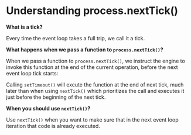 # Understanding process.nextTick()

**What is a tick?**

Every time the event loop takes a full trip, we call it a tick.

**What happens when we pass a function to `process.nextTick()`?**

When we pass a function to `process.nextTick()`, we instruct the engine to invoke this function at the end of the current operation, before the next event loop tick starts:

Calling `setTimeout()` will excute the function at the end of next tick, much later than when using `nextTick()` which prioritizes the call and executes it just before the beginning of the next tick.

**When you should use `nextTick()`?**

Use `nextTick()` when you want to make sure that in the next event loop iteration that code is already executed.

